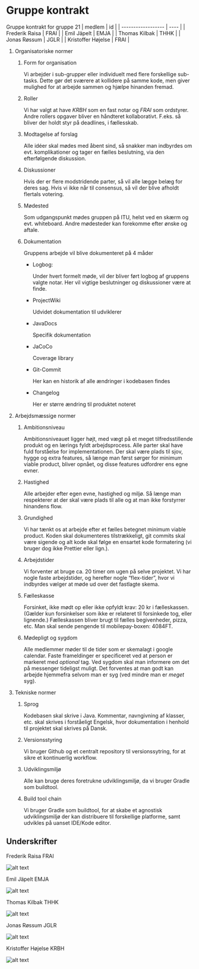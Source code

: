 # Gruppe kontrakt

Gruppe kontrakt for gruppe 21
| medlem             | id   |
| ------------------ | ---- |
| Frederik Raisa     | FRAI |
| Emil Jäpelt        | EMJA |
| Thomas Kilbak      | THHK |
| Jonas Røssum       | JGLR |
| Kristoffer Højelse | FRAI |

1. Organisatoriske normer
    1. Form for organisation
    
        Vi arbejder i sub-grupper eller individuelt med flere forskellige sub-tasks. Dette gør det sværere at kollidere på samme kode, men giver mulighed for at arbejde sammen og hjælpe hinanden fremad.

    2. Roller

        Vi har valgt at have *KRBH* som en fast notar og *FRAI* som ordstyrer. Andre rollers opgaver bliver en håndteret kollaborativt. F.eks. så bliver der holdt styr på deadlines, i fællesskab.

    3. Modtagelse af forslag

        Alle idéer skal mødes med åbent sind, så snakker man indbyrdes om evt. komplikationer og tager en fælles beslutning, via den efterfølgende diskussion.

    4. Diskussioner

        Hvis der er flere modstridende parter, så vil alle lægge belæg for deres sag. Hvis vi ikke når til consensus, så vil der blive afholdt flertals votering.

    5. Mødested

        Som udgangspunkt mødes gruppen på ITU, helst ved en skærm og evt. whiteboard. Andre mødesteder kan forekomme efter ønske og aftale.

    6. Dokumentation

        Gruppens arbejde vil blive dokumenteret på 4 måder
        - Logbog:

            Under hvert formelt møde, vil der bliver ført logbog af gruppens valgte notar. Her vil vigtige beslutninger og diskussioner være at finde.

        - ProjectWiki

            Udvidet dokumentation til udviklerer

        - JavaDocs

            Specifik dokumentation

        - JaCoCo

            Coverage library

        - Git-Commit

            Her kan en historik af alle ændringer i kodebasen findes

        - Changelog

            Her er større ændring til produktet noteret

2. Arbejdsmæssige normer
    1. Ambitionsniveau

        Ambitionsniveauet ligger højt, med vægt på et meget tilfredsstillende produkt og en lærings fyldt arbejdsprocess. Alle parter skal have fuld forståelse for implementationen. Der skal være plads til sjov, hygge og extra features, så længe man først sørger for minimum viable product, bliver opnået, og disse features udfordrer ens egne evner.

    2. Hastighed

        Alle arbejder efter egen evne, hastighed og miljø. Så længe man respekterer at der skal være plads til alle og at man ikke forstyrrer hinandens flow.

    3. Grundighed

        Vi har tænkt os at arbejde efter et fælles betegnet minimum viable product. Koden skal dokumenteres tilstrækkeligt, git commits skal være sigende og alt kode skal følge en ensartet kode formatering (vi bruger dog ikke Prettier eller lign.).

    4. Arbejdstider

        Vi forventer at bruge ca. 20 timer om ugen på selve projektet. Vi har nogle faste arbejdstider, og herefter nogle “flex-tider”, hvor vi indbyrdes vælger at møde ud over det fastlagte skema.

    5. Fælleskasse

        Forsinket, ikke mødt op eller ikke opfyldt krav: 20 kr i fælleskassen. (Gælder kun forsinkelser som ikke er relateret til forsinkede tog, eller lignende.)
        Fælleskassen bliver brugt til fælles begivenheder, pizza, etc.
        Man skal sende pengende til mobilepay-boxen: 4084FT.

    6. Mødepligt og sygdom
        
        Alle medlemmer møder til de tider som er skemalagt i google calendar. Faste frameldinger er specificeret ved at person er markeret med *optional* tag. Ved sygdom skal man informere om det på messenger tideligst muligt. Det forventes at man godt kan arbejde hjemmefra selvom man er syg (ved mindre man er *meget* syg).

3. Tekniske normer
   1. Sprog

        Kodebasen skal skrive i Java. Kommentar, navngivning af klasser, etc. skal skrives i forståeligt Engelsk, hvor dokumentation i henhold til projektet skal skrives på Dansk.

   2. Versionsstyring

        Vi bruger Github og et centralt repository til versionssytring, for at sikre et kontinuerlig workflow.

   3. Udviklingsmiljø

        Alle kan bruge deres foretrukne udviklingsmiljø, da vi bruger Gradle som buildtool.

   4. Build tool chain

        Vi bruger Gradle som buildtool, for at skabe et agnostisk udviklingsmiljø der kan distribuere til forskellige platforme, samt udvikles på uanset IDE/Kode editor.

## Underskrifter

<!-- Gruppe kontrakt for gruppe 21
| medlem             | id   | signatur |
| ------------------ | ---- | -------- |
| Frederik Raisa     | FRAI |![alt text](./signatures/frai.png) |
| Emil Jäpelt        | EMJA | |
| Thomas Kilbak      | THHK | |
| Jonas Røssum       | JGLR | |
| Kristoffer Højelse | KRBH | | -->

Frederik Raisa FRAI

![alt text](./signatures/frai.png)

Emil Jäpelt EMJA

![alt text](./signatures/emja.png)

Thomas Kilbak THHK

![alt text](./signatures/thhk.png)

Jonas Røssum JGLR

![alt text](./signatures/jglr.png)

Kristoffer Højelse KRBH

![alt text](./signatures/krbh.png)
